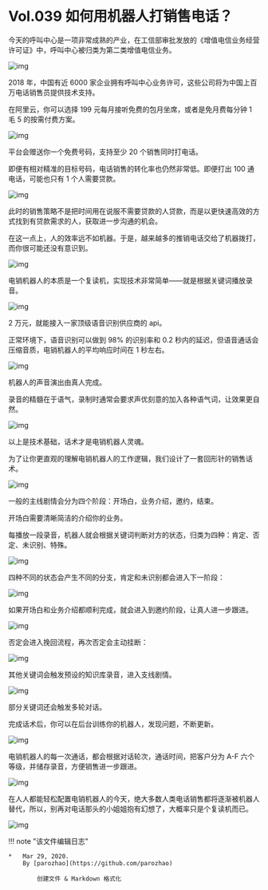 # Vol.039 如何用机器人打销售电话？
今天的呼叫中心是一项非常成熟的产业，在工信部审批发放的《增值电信业务经营许可证》中，呼叫中心被归类为第二类增值电信业务。

![img](https://paperclip.host/static/U6yRaDu1NaYxaBecU69elAIQnehqyI8zCRWCakANz9zZ2LQ6mwA71of625aKT02piaTLUPFZRWykUhPia1VFNfuw.gif)

2018 年，中国有近 6000 家企业拥有呼叫中心业务许可，这些公司将为中国上百万电话销售员提供技术支持。

在阿里云，你可以选择 199 元每月接听免费的包月坐席，或者是免月费每分钟 1 毛 5 的按需付费方案。

![img](https://paperclip.host/static/U6yRaDu1NaYxaBecU69elAIQnehqyI8zzq8a1ia8nXD0KC40SHTJCA8SXSzpxvx0UXXr6zlUgaxyxtk9p1nyFUw.png)

平台会赠送你一个免费号码，支持至少 20 个销售同时打电话。

即便有相对精准的目标号码，电话销售的转化率也仍然非常低。即便打出 100 通电话，可能也只有 1 个人需要贷款。

![img](https://paperclip.host/static/U6yRaDu1NaYxaBecU69elAIQnehqyI8zno5VcwicvFoYHrDUM7pFHdR200ic4GPkQ4AkP5Jv9kGm576xfriczreyw.gif)

此时的销售策略不是把时间用在说服不需要贷款的人贷款，而是以更快速高效的方式找到有贷款需求的人，获取进一步沟通的机会。

在这一点上，人的效率远不如机器。于是，越来越多的推销电话交给了机器拨打，而你很可能还没有意识到。

![img](https://paperclip.host/static/U6yRaDu1NaYxaBecU69elAIQnehqyI8zApyqpaXAaLOVvCO0Sx6n7RjRicVn2GpicSO1WIhZPicN2yyqlWVUDZ2Vg.gif)

电销机器人的本质是一个复读机，实现技术非常简单——就是根据关键词播放录音。

![img](https://paperclip.host/static/U6yRaDu1NaYxaBecU69elAIQnehqyI8zpBTRgj4FRLqgqI5uErcchK7XCkic0rnNc0S7VrKiacpJo8TZUWU7icWFA.gif)

2 万元，就能接入一家顶级语音识别供应商的 api。

正常环境下，语音识别可以做到 98% 的识别率和 0.2 秒内的延迟，但语音通话会压缩音质，电销机器人的平均响应时间在 1 秒左右。

![img](https://paperclip.host/static/U6yRaDu1NaYxaBecU69elAIQnehqyI8zxvTpTtRia737MtdWwdFPIQN81FzHBlcjOazWAw8jSnnuUkZ1EvLJeVA.png)

机器人的声音演出由真人完成。

录音的精髓在于语气，录制时通常会要求声优刻意的加入各种语气词，让效果更自然。

![img](https://paperclip.host/static/U6yRaDu1NaYxaBecU69elAIQnehqyI8zWZWMuM1TUX8lWjU8pLQqYosxtOf5wGhsbpiaibKwicyKG7tk4ickKicZBNw.gif)

以上是技术基础，话术才是电销机器人灵魂。

为了让你更直观的理解电销机器人的工作逻辑，我们设计了一套回形针的销售话术。

![img](https://paperclip.host/static/U6yRaDu1NaYxaBecU69elAIQnehqyI8zGtiaHZyzX93k9grqRfYFSMgdOF0FN3vibYVaGoK4yf4usgQgMBo1Vzgw.gif)

一般的主线剧情会分为四个阶段：开场白，业务介绍，邀约，结束。

开场白需要清晰简洁的介绍你的业务。

每播放一段录音，机器人就会根据关键词判断对方的状态，归类为四种：肯定、否定、未识别、特殊。

![img](https://paperclip.host/static/U6yRaDu1NaYxaBecU69elAIQnehqyI8zMy7o33kyGqQ7Js8xiaicJJSHiaK2cQAZ6qIDv00AYGWhqOU2ZYbqDq3Iw.gif)

四种不同的状态会产生不同的分支，肯定和未识别都会进入下一阶段：

![img](https://paperclip.host/static/U6yRaDu1NaYxaBecU69elAIQnehqyI8zEuBz80k9JEA7HIaWaiaeTwdDE5ZLCsqd4QDZCDV3fQicrfKhxrRDAryQ.gif)

如果开场白和业务介绍都顺利完成，就会进入到邀约阶段，让真人进一步跟进。

![img](https://paperclip.host/static/U6yRaDu1NaYxaBecU69elAIQnehqyI8zUnvKNao6hWiaspS1XNibmFEq350sTk9rEHBEaJicAdqkeD3UBLfiaIImsw.gif)

否定会进入挽回流程，再次否定会主动挂断：

![img](https://paperclip.host/static/U6yRaDu1NaYxaBecU69elAIQnehqyI8zFasewA3fgTme0uwCLc6ibdVOEGN5KOaA611ILpONUMp585CICsEccAg.gif)

其他关键词会触发预设的知识库录音，进入支线剧情。

![img](https://paperclip.host/static/U6yRaDu1NaYxaBecU69elAIQnehqyI8zMePwsh5IU63lrAqibFl7zCroP6IE9DX4zTUCCv1Y2Jnra98CibvLH7dA.gif)

部分关键词还会触发多轮对话。

完成话术后，你可以在后台训练你的机器人，发现问题，不断更新。

![img](https://paperclip.host/static/U6yRaDu1NaYxaBecU69elAIQnehqyI8zGnNFHOhhaovGUEAaVRTicibtP8ogwmGXU8dCUZZQ3OHGx8WcdicEtsdGA.gif)

电销机器人的每一次通话，都会根据对话轮次，通话时间，把客户分为 A-F 六个等级，并储存录音，方便销售进一步跟进。

![img](https://paperclip.host/static/U6yRaDu1NaYxaBecU69elAIQnehqyI8zrZpK9ShibChHlXiadYW9RClycfibeqqAqGRuAYzzV4y7A4vYy7rCyMJSA.gif)

在人人都能轻松配置电销机器人的今天，绝大多数人类电话销售都将逐渐被机器人替代，所以，别再对电话那头的小姐姐抱有幻想了，大概率只是个复读机而已。

![img](https://paperclip.host/static/U6yRaDu1NaYxaBecU69elAIQnehqyI8zgMn0PYkYVKts50eib9ZibuzXB2RxIPy5zwP51lBIvGBQlWsI2aFdtqgQ.gif)

!!! note "该文件编辑日志"

	* 	Mar 29, 2020.
		By [parozhao](https://github.com/parozhao)
	
			创建文件 & Markdown 格式化
